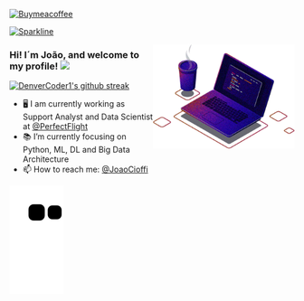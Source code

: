 [![Buymeacoffee](https://badgen.net/badge/icon/buymeacoffee?icon=buymeacoffee&label)](https://https://www.buymeacoffee.com/)

[![Sparkline](https://stars.medv.io/Naereen/badges.svg)](https://stars.medv.io/Naereen/badges)

<img src="https://github.com/JoaoCioffi/JoaoCioffi/blob/main/coding.png" min-width="250px" max-width="200px" width="250px" align="right" alt="Computador-JulianaIzac">

### Hi! I´m João, and welcome to my profile! <img src="https://media.giphy.com/media/hvRJCLFzcasrR4ia7z/giphy.gif" width="25px">

[![DenverCoder1's github streak](https://github-readme-streak-stats.herokuapp.com/?user=JoaoCioffi&theme=blue-green)](https://github.com/DenverCoder1/github-readme-streak-stats)

- 🖥️ I am currently working as Support Analyst and Data Scientist at [@PerfectFlight](https://github.com/perfect-flight)
- 📚 I’m currently focusing on Python, ML, DL and Big Data Architecture
- 📫 How to reach me: [@JoaoCioffi](https://www.linkedin.com/in/joao-cioffi/)

![snake gif](https://github.com/JoaoCioffi/JoaoCioffi/blob/output/github-contribution-grid-snake.svg)

